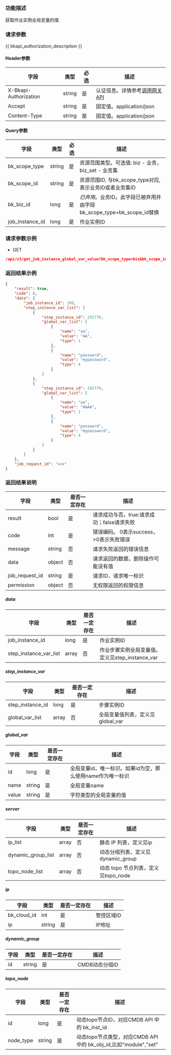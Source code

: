 ### 功能描述

获取作业实例全局变量的值

### 请求参数

{{ bkapi_authorization_description }}

#### Header参数

| 字段                    | 类型     | 必选  | 描述                                                                                                                               |
|-----------------------|--------|-----|----------------------------------------------------------------------------------------------------------------------------------|
| X-Bkapi-Authorization | string | 是   | 认证信息。详情参考[调用网关 API](https://github.com/TencentBlueKing/BKDocs/blob/master/ZH/7.0/APIGateway/apigateway/use-api/use-apigw-api.md) |
| Accept                | string | 是   | 固定值。application/json                                                                                                             |
| Content-Type          | string | 是   | 固定值。application/json                                                                                                             |

#### Query参数

| 字段              | 类型     | 必选  | 描述                                                |
|-----------------|--------|-----|---------------------------------------------------|
| bk_scope_type   | string | 是   | 资源范围类型。可选值: biz - 业务，biz_set - 业务集                |
| bk_scope_id     | string | 是   | 资源范围ID, 与bk_scope_type对应, 表示业务ID或者业务集ID           |
| bk_biz_id       | long   | 是   | *已弃用*。业务ID。此字段已被弃用并由字段bk_scope_type+bk_scope_id替换 |
| job_instance_id | long   | 是   | 作业实例ID                                            |

### 请求参数示例

- GET

```json
/api/v3/get_job_instance_global_var_value?bk_scope_type=biz&bk_scope_id=1&job_instance_id=100
```

### 返回结果示例

```json
{
    "result": true,
    "code": 0,
    "data": {
        "job_instance_id": 100,
        "step_instance_var_list": [
            {
                "step_instance_id": 292778,
                "global_var_list": [
                    {
                        "name": "aa",
                        "value": "AA",
                        "type": 1
                    },
                    {
                        "name": "password",
                        "value": "mypassword",
                        "type": 4
                    }
                ]
            },
            {
                "step_instance_id": 292779,
                "global_var_list": [
                    {
                        "name": "aa",
                        "value": "AAAA",
                        "type": 1
                    },
                    {
                        "name": "password",
                        "value": "mypassword",
                        "type": 4
                    }
                ]
            }
        ]
    },
    "job_request_id": "xxx"
}

```

### 返回结果说明

| 字段             | 类型     | 是否一定存在 | 描述                         |
|----------------|--------|--------|----------------------------|
| result         | bool   | 是      | 请求成功与否。true:请求成功；false请求失败 |
| code           | int    | 是      | 错误编码。 0表示success，>0表示失败错误  |
| message        | string | 否      | 请求失败返回的错误信息                |
| data           | object | 否      | 请求返回的数据，删除操作可能没有值          |
| job_request_id | string | 是      | 请求ID，请求唯一标识                |
| permission     | object | 否      | 无权限返回的权限信息                 |

##### data

| 字段                     | 类型    | 是否一定存在 | 描述                               |
|------------------------|-------|--------|----------------------------------|
| job_instance_id        | long  | 是      | 作业实例ID                           |
| step_instance_var_list | array | 否      | 作业步骤实例全局变量值。定义见step_instance_var |

##### step_instance_var

| 字段               | 类型    | 是否一定存在 | 描述                    |
|------------------|-------|--------|-----------------------|
| step_instance_id | long  | 是      | 步骤实例ID                |
| global_var_list  | array | 否      | 全局变量值列表，定义见global_var |

##### global_var

| 字段    | 类型     | 是否一定存在 | 描述                                |
|-------|--------|--------|-----------------------------------|
| id    | long   | 是      | 全局变量id，唯一标识。如果id为空，那么使用name作为唯一标识 |
| name  | string | 是      | 全局变量name                          |
| value | string | 是      | 字符类型的全局变量的值                       |

##### server

| 字段                 | 类型    | 是否一定存在 | 描述                        |
|--------------------|-------|--------|---------------------------|
| ip_list            | array | 否      | 静态 IP 列表，定义见ip            |
| dynamic_group_list | array | 否      | 动态分组列表，定义见dynamic_group   |
| topo_node_list     | array | 否      | 动态 topo 节点列表，定义见topo_node |

##### ip

| 字段          | 类型     | 是否一定存在 | 描述     |
|-------------|--------|--------|--------|
| bk_cloud_id | int    | 是      | 管控区域ID |
| ip          | string | 是      | IP地址   |

##### dynamic_group

| 字段  | 类型     | 是否一定存在 | 描述         |
|-----|--------|--------|------------|
| id  | string | 是      | CMDB动态分组ID |

##### topo_node

| 字段        | 类型     | 是否一定存在 | 描述                                                  |
|-----------|--------|--------|-----------------------------------------------------|
| id        | long   | 是      | 动态topo节点ID，对应CMDB API 中的 bk_inst_id                 |
| node_type | string | 是      | 动态topo节点类型，对应CMDB API 中的 bk_obj_id,比如"module","set" |
